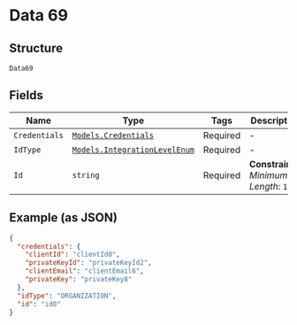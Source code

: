 
# Data 69

## Structure

`Data69`

## Fields

| Name | Type | Tags | Description |
|  --- | --- | --- | --- |
| `Credentials` | [`Models.Credentials`](../../doc/models/credentials.md) | Required | - |
| `IdType` | [`Models.IntegrationLevelEnum`](../../doc/models/integration-level-enum.md) | Required | - |
| `Id` | `string` | Required | **Constraints**: *Minimum Length*: `1` |

## Example (as JSON)

```json
{
  "credentials": {
    "clientId": "clientId0",
    "privateKeyId": "privateKeyId2",
    "clientEmail": "clientEmail6",
    "privateKey": "privateKey8"
  },
  "idType": "ORGANIZATION",
  "id": "id0"
}
```

